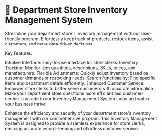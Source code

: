 # 🏬 Department Store Inventory Management System

Streamline your department store's inventory management with our user-friendly program. Effortlessly keep track of products, restock items, assist customers, and make data-driven decisions.

Key Features:

Intuitive Interface: Easy-to-use interface for store clerks.
Inventory Tracking: Monitor item quantities, descriptions, SKUs, prices, and manufacturers.
Flexible Adjustments: Quickly adjust inventory based on customer demands or restocking needs.
Search Functionality: Find specific items and department details efficiently.
Enhanced Customer Service: Empower store clerks to better serve customers with accurate information.
Make your department store operations more efficient and customer-centric. Upgrade to our Inventory Management System today and watch your business thrive!

Enhance the efficiency and security of your department store's inventory management with our comprehensive program. This Inventory Management System is designed to provide a seamless experience for store clerks, ensuring accurate record-keeping and effortless customer service.

